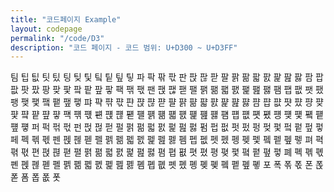 ```yaml
---
title: "코드페이지 Example"
layout: codepage
permalink: "/code/D3"
description: "코드 페이지 - 코드 범위: U+D300 ~ U+D3FF"
---
```


<span class="character">팀</span>
<span class="character">팁</span>
<span class="character">팂</span>
<span class="character">팃</span>
<span class="character">팄</span>
<span class="character">팅</span>
<span class="character">팆</span>
<span class="character">팇</span>
<span class="character">팈</span>
<span class="character">팉</span>
<span class="character">팊</span>
<span class="character">팋</span>
<span class="character">파</span>
<span class="character">팍</span>
<span class="character">팎</span>
<span class="character">팏</span>
<span class="character">판</span>
<span class="character">팑</span>
<span class="character">팒</span>
<span class="character">팓</span>
<span class="character">팔</span>
<span class="character">팕</span>
<span class="character">팖</span>
<span class="character">팗</span>
<span class="character">팘</span>
<span class="character">팙</span>
<span class="character">팚</span>
<span class="character">팛</span>
<span class="character">팜</span>
<span class="character">팝</span>
<span class="character">팞</span>
<span class="character">팟</span>
<span class="character">팠</span>
<span class="character">팡</span>
<span class="character">팢</span>
<span class="character">팣</span>
<span class="character">팤</span>
<span class="character">팥</span>
<span class="character">팦</span>
<span class="character">팧</span>
<span class="code tofu"></span>
<span class="character">팩</span>
<span class="character">팪</span>
<span class="character">팫</span>
<span class="character">팬</span>
<span class="character">팭</span>
<span class="character">팮</span>
<span class="character">팯</span>
<span class="character">팰</span>
<span class="character">팱</span>
<span class="character">팲</span>
<span class="character">팳</span>
<span class="character">팴</span>
<span class="character">팵</span>
<span class="character">팶</span>
<span class="character">팷</span>
<span class="character">팸</span>
<span class="character">팹</span>
<span class="character">팺</span>
<span class="character">팻</span>
<span class="character">팼</span>
<span class="character">팽</span>
<span class="character">팾</span>
<span class="character">팿</span>
<span class="character">퍀</span>
<span class="character">퍁</span>
<span class="character">퍂</span>
<span class="character">퍃</span>
<span class="character">퍄</span>
<span class="character">퍅</span>
<span class="character">퍆</span>
<span class="character">퍇</span>
<span class="character">퍈</span>
<span class="character">퍉</span>
<span class="character">퍊</span>
<span class="character">퍋</span>
<span class="character">퍌</span>
<span class="character">퍍</span>
<span class="character">퍎</span>
<span class="character">퍏</span>
<span class="character">퍐</span>
<span class="character">퍑</span>
<span class="character">퍒</span>
<span class="character">퍓</span>
<span class="character">퍔</span>
<span class="character">퍕</span>
<span class="character">퍖</span>
<span class="character">퍗</span>
<span class="character">퍘</span>
<span class="character">퍙</span>
<span class="character">퍚</span>
<span class="character">퍛</span>
<span class="character">퍜</span>
<span class="character">퍝</span>
<span class="character">퍞</span>
<span class="character">퍟</span>
<span class="code tofu"></span>
<span class="character">퍡</span>
<span class="character">퍢</span>
<span class="character">퍣</span>
<span class="character">퍤</span>
<span class="character">퍥</span>
<span class="character">퍦</span>
<span class="character">퍧</span>
<span class="character">퍨</span>
<span class="character">퍩</span>
<span class="character">퍪</span>
<span class="character">퍫</span>
<span class="character">퍬</span>
<span class="character">퍭</span>
<span class="character">퍮</span>
<span class="character">퍯</span>
<span class="character">퍰</span>
<span class="character">퍱</span>
<span class="character">퍲</span>
<span class="character">퍳</span>
<span class="character">퍴</span>
<span class="character">퍵</span>
<span class="character">퍶</span>
<span class="character">퍷</span>
<span class="character">퍸</span>
<span class="character">퍹</span>
<span class="character">퍺</span>
<span class="character">퍻</span>
<span class="character">퍼</span>
<span class="character">퍽</span>
<span class="character">퍾</span>
<span class="character">퍿</span>
<span class="character">펀</span>
<span class="character">펁</span>
<span class="character">펂</span>
<span class="character">펃</span>
<span class="character">펄</span>
<span class="character">펅</span>
<span class="character">펆</span>
<span class="character">펇</span>
<span class="character">펈</span>
<span class="character">펉</span>
<span class="character">펊</span>
<span class="character">펋</span>
<span class="character">펌</span>
<span class="character">펍</span>
<span class="character">펎</span>
<span class="character">펏</span>
<span class="character">펐</span>
<span class="character">펑</span>
<span class="character">펒</span>
<span class="character">펓</span>
<span class="character">펔</span>
<span class="character">펕</span>
<span class="character">펖</span>
<span class="character">펗</span>
<span class="character">페</span>
<span class="character">펙</span>
<span class="character">펚</span>
<span class="character">펛</span>
<span class="character">펜</span>
<span class="character">펝</span>
<span class="character">펞</span>
<span class="character">펟</span>
<span class="character">펠</span>
<span class="character">펡</span>
<span class="character">펢</span>
<span class="character">펣</span>
<span class="character">펤</span>
<span class="character">펥</span>
<span class="character">펦</span>
<span class="character">펧</span>
<span class="character">펨</span>
<span class="character">펩</span>
<span class="character">펪</span>
<span class="character">펫</span>
<span class="character">펬</span>
<span class="character">펭</span>
<span class="character">펮</span>
<span class="character">펯</span>
<span class="character">펰</span>
<span class="character">펱</span>
<span class="character">펲</span>
<span class="character">펳</span>
<span class="character">펴</span>
<span class="character">펵</span>
<span class="character">펶</span>
<span class="character">펷</span>
<span class="character">편</span>
<span class="character">펹</span>
<span class="character">펺</span>
<span class="character">펻</span>
<span class="character">펼</span>
<span class="character">펽</span>
<span class="character">펾</span>
<span class="character">펿</span>
<span class="character">폀</span>
<span class="character">폁</span>
<span class="character">폂</span>
<span class="character">폃</span>
<span class="character">폄</span>
<span class="character">폅</span>
<span class="character">폆</span>
<span class="character">폇</span>
<span class="character">폈</span>
<span class="character">평</span>
<span class="character">폊</span>
<span class="character">폋</span>
<span class="character">폌</span>
<span class="character">폍</span>
<span class="character">폎</span>
<span class="character">폏</span>
<span class="character">폐</span>
<span class="character">폑</span>
<span class="character">폒</span>
<span class="character">폓</span>
<span class="character">폔</span>
<span class="character">폕</span>
<span class="character">폖</span>
<span class="character">폗</span>
<span class="character">폘</span>
<span class="character">폙</span>
<span class="character">폚</span>
<span class="character">폛</span>
<span class="character">폜</span>
<span class="character">폝</span>
<span class="character">폞</span>
<span class="character">폟</span>
<span class="character">폠</span>
<span class="character">폡</span>
<span class="character">폢</span>
<span class="character">폣</span>
<span class="character">폤</span>
<span class="character">폥</span>
<span class="character">폦</span>
<span class="character">폧</span>
<span class="character">폨</span>
<span class="character">폩</span>
<span class="character">폪</span>
<span class="character">폫</span>
<span class="character">포</span>
<span class="character">폭</span>
<span class="character">폮</span>
<span class="character">폯</span>
<span class="character">폰</span>
<span class="character">폱</span>
<span class="code tofu"></span>
<span class="character">폳</span>
<span class="code tofu"></span>
<span class="code tofu"></span>
<span class="code tofu"></span>
<span class="code tofu"></span>
<span class="code tofu"></span>
<span class="code tofu"></span>
<span class="code tofu"></span>
<span class="code tofu"></span>
<span class="character">폼</span>
<span class="character">폽</span>
<span class="character">폾</span>
<span class="character">폿</span>